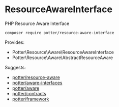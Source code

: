 # ResourceAwareInterface
PHP Resource Aware Interface

`composer require potter/resource-aware-interface`

Provides:

 * Potter\Resource\Aware\ResourceAwareInterface
 * Potter\Resource\Aware\AbstractResourceAware

Suggests:
 * [potter/resource-aware](https://github.com/jaypotter/LoggerAware)
 * [potter/aware-interfaces](https://github.com/jaypotter/AwareInterfaces)
 * [potter/aware](https://github.com/jaypotter/Aware)
 * [potter/contracts](https://github.com/jaypotter/Contracts)
 * [potter/framework](https://github.com/jaypotter/Framework)
